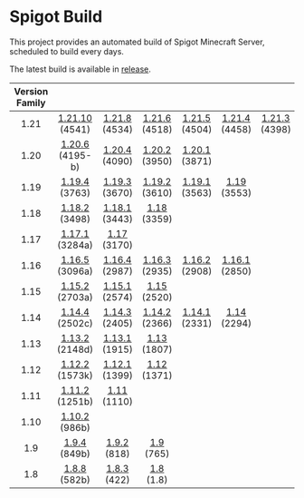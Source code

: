 # Spigot Build

This project provides an automated build of Spigot Minecraft Server, scheduled to build every days.

The latest build is available in [release](https://github.com/doandat943/spigot-build/releases/latest).


| Version Family | | | | | | | |
|:---:|:---:|:---:|:---:|:---:|:---:|:---:|:---:|
| 1.21 | [1.21.10](https://github.com/doandat943/spigot-build/releases/download/Spigot/spigot-1.21.10.jar) (4541) | [1.21.8](https://github.com/doandat943/spigot-build/releases/download/Spigot/spigot-1.21.8.jar) (4534) | [1.21.6](https://github.com/doandat943/spigot-build/releases/download/Spigot/spigot-1.21.6.jar) (4518) | [1.21.5](https://github.com/doandat943/spigot-build/releases/download/Spigot/spigot-1.21.5.jar) (4504) | [1.21.4](https://github.com/doandat943/spigot-build/releases/download/Spigot/spigot-1.21.4.jar) (4458) | [1.21.3](https://github.com/doandat943/spigot-build/releases/download/Spigot/spigot-1.21.3.jar) (4398) | [1.21.1](https://github.com/doandat943/spigot-build/releases/download/Spigot/spigot-1.21.1.jar) (4344) |
| 1.20 | [1.20.6](https://github.com/doandat943/spigot-build/releases/download/Spigot/spigot-1.20.6.jar) (4195-b) | [1.20.4](https://github.com/doandat943/spigot-build/releases/download/Spigot/spigot-1.20.4.jar) (4090) | [1.20.2](https://github.com/doandat943/spigot-build/releases/download/Spigot/spigot-1.20.2.jar) (3950) | [1.20.1](https://github.com/doandat943/spigot-build/releases/download/Spigot/spigot-1.20.1.jar) (3871) | | | |
| 1.19 | [1.19.4](https://github.com/doandat943/spigot-build/releases/download/Spigot/spigot-1.19.4.jar) (3763) | [1.19.3](https://github.com/doandat943/spigot-build/releases/download/Spigot/spigot-1.19.3.jar) (3670) | [1.19.2](https://github.com/doandat943/spigot-build/releases/download/Spigot/spigot-1.19.2.jar) (3610) | [1.19.1](https://github.com/doandat943/spigot-build/releases/download/Spigot/spigot-1.19.1.jar) (3563) | [1.19](https://github.com/doandat943/spigot-build/releases/download/Spigot/spigot-1.19.jar) (3553) | | |
| 1.18 | [1.18.2](https://github.com/doandat943/spigot-build/releases/download/Spigot/spigot-1.18.2.jar) (3498) | [1.18.1](https://github.com/doandat943/spigot-build/releases/download/Spigot/spigot-1.18.1.jar) (3443) | [1.18](https://github.com/doandat943/spigot-build/releases/download/Spigot/spigot-1.18.jar) (3359) | | | | |
| 1.17 | [1.17.1](https://github.com/doandat943/spigot-build/releases/download/Spigot/spigot-1.17.1.jar) (3284a) | [1.17](https://github.com/doandat943/spigot-build/releases/download/Spigot/spigot-1.17.jar) (3170) | | | | | |
| 1.16 | [1.16.5](https://github.com/doandat943/spigot-build/releases/download/Spigot/spigot-1.16.5.jar) (3096a) | [1.16.4](https://github.com/doandat943/spigot-build/releases/download/Spigot/spigot-1.16.4.jar) (2987) | [1.16.3](https://github.com/doandat943/spigot-build/releases/download/Spigot/spigot-1.16.3.jar) (2935) | [1.16.2](https://github.com/doandat943/spigot-build/releases/download/Spigot/spigot-1.16.2.jar) (2908) | [1.16.1](https://github.com/doandat943/spigot-build/releases/download/Spigot/spigot-1.16.1.jar) (2850) | | |
| 1.15 | [1.15.2](https://github.com/doandat943/spigot-build/releases/download/Spigot/spigot-1.15.2.jar) (2703a) | [1.15.1](https://github.com/doandat943/spigot-build/releases/download/Spigot/spigot-1.15.1.jar) (2574) | [1.15](https://github.com/doandat943/spigot-build/releases/download/Spigot/spigot-1.15.jar) (2520) | | | | |
| 1.14 | [1.14.4](https://github.com/doandat943/spigot-build/releases/download/Spigot/spigot-1.14.4.jar) (2502c) | [1.14.3](https://github.com/doandat943/spigot-build/releases/download/Spigot/spigot-1.14.3.jar) (2405) | [1.14.2](https://github.com/doandat943/spigot-build/releases/download/Spigot/spigot-1.14.2.jar) (2366) | [1.14.1](https://github.com/doandat943/spigot-build/releases/download/Spigot/spigot-1.14.1.jar) (2331) | [1.14](https://github.com/doandat943/spigot-build/releases/download/Spigot/spigot-1.14.jar) (2294) | | |
| 1.13 | [1.13.2](https://github.com/doandat943/spigot-build/releases/download/Spigot/spigot-1.13.2.jar) (2148d) | [1.13.1](https://github.com/doandat943/spigot-build/releases/download/Spigot/spigot-1.13.1.jar) (1915) | [1.13](https://github.com/doandat943/spigot-build/releases/download/Spigot/spigot-1.13.jar) (1807) | | | | |
| 1.12 | [1.12.2](https://github.com/doandat943/spigot-build/releases/download/Spigot/spigot-1.12.2.jar) (1573k) | [1.12.1](https://github.com/doandat943/spigot-build/releases/download/Spigot/spigot-1.12.1.jar) (1399) | [1.12](https://github.com/doandat943/spigot-build/releases/download/Spigot/spigot-1.12.jar) (1371) | | | | |
| 1.11 | [1.11.2](https://github.com/doandat943/spigot-build/releases/download/Spigot/spigot-1.11.2.jar) (1251b) | [1.11](https://github.com/doandat943/spigot-build/releases/download/Spigot/spigot-1.11.jar) (1110) | | | | | |
| 1.10 | [1.10.2](https://github.com/doandat943/spigot-build/releases/download/Spigot/spigot-1.10.2.jar) (986b) | | | | | | |
| 1.9 | [1.9.4](https://github.com/doandat943/spigot-build/releases/download/Spigot/spigot-1.9.4.jar) (849b) | [1.9.2](https://github.com/doandat943/spigot-build/releases/download/Spigot/spigot-1.9.2.jar) (818) | [1.9](https://github.com/doandat943/spigot-build/releases/download/Spigot/spigot-1.9.jar) (765) | | | | |
| 1.8 | [1.8.8](https://github.com/doandat943/spigot-build/releases/download/Spigot/spigot-1.8.8.jar) (582b) | [1.8.3](https://github.com/doandat943/spigot-build/releases/download/Spigot/spigot-1.8.3.jar) (422) | [1.8](https://github.com/doandat943/spigot-build/releases/download/Spigot/spigot-1.8.jar) (1.8) | | | | |
